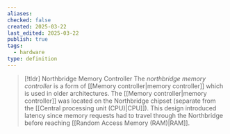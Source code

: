 ```yaml
---
aliases: 
checked: false
created: 2025-03-22
last_edited: 2025-03-22
publish: true
tags:
  - hardware
type: definition
---
```

>[!tldr] Northbridge Memory Controller
>The *northbridge memory controller* is a form of [[Memory controller|memory controller]] which is used in older architectures. The [[Memory controller|memory controller]] was located on the Northbridge chipset (separate from the [[Central processing unit (CPU)|CPU]]). This design introduced latency since memory requests had to travel through the Northbridge before reaching [[Random Access Memory (RAM)|RAM]].

